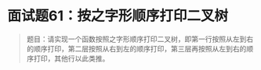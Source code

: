 # 面试题61：按之字形顺序打印二叉树

> 题目：请实现一个函数按照之字形顺序打印二叉树，即第一行按照从左到右的顺序打印，第二层按照从右到左的顺序打印，第三层再按照从左到右的顺序打印，其他行以此类推。


